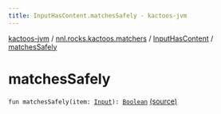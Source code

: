 ```yaml
---
title: InputHasContent.matchesSafely - kactoos-jvm
---
```


[kactoos-jvm](../../index.html) / [nnl.rocks.kactoos.matchers](../index.html) / [InputHasContent](index.html) / [matchesSafely](./matches-safely.html)

# matchesSafely

`fun matchesSafely(item: `[`Input`](../../nnl.rocks.kactoos/-input/index.html)`): `[`Boolean`](https://kotlinlang.org/api/latest/jvm/stdlib/kotlin/-boolean/index.html) [(source)](https://github.com/neonailol/kactoos/blob/master/kactoos-jvm/src/main/kotlin/nnl/rocks/kactoos/matchers/InputHasContent.kt#L27)